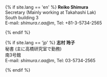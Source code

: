 {% if site.lang == 'en' %}
**Reiko Shimura**<br>
Secretary (Mainly working at Takahashi Lak)<br>
South building 3<br>
E-mail: *shimura.r.aa@m*, Tel: +81-3-5734-2565

{% endif %}

{% if site.lang == 'jp' %}
**志村 玲子**<br>
秘書 (主に高橋研究室で勤務)<br>
南3号館<br>
E-mail: *shimura.r.aa@m*, Tel: 03-5734-2565

{% endif %}
